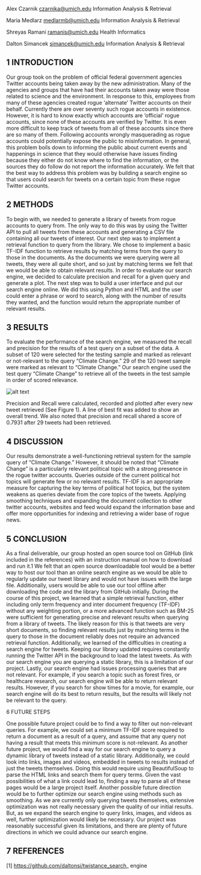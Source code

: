 
Alex Czarnik
czarnika@umich.edu
Information Analysis & Retrieval 

Maria Medlarz
medlarmb@umich.edu
Information Analysis & Retrieval

Shreyas Ramani
ramanis@umich.edu
Health Informatics

Dalton Simancek
simancek@umich.edu
Information Analysis & Retrieval













## 1    INTRODUCTION

Our group took on the problem of official federal government agencies Twitter accounts being taken away by the new administration. Many of the agencies and groups that have had their accounts taken away were those related to science and the environment. In response to this, employees from many of these agencies created rogue ‘alternate’ Twitter accounts on their behalf. Currently there are over seventy such rogue accounts in existence. However, it is hard to know exactly which accounts are ‘official’ rogue accounts, since none of these accounts are verified by Twitter. It is even more difficult to keep track of tweets from all of these accounts since there are so many of them. Following accounts wrongly masquerading as rogue accounts could potentially expose the public to misinformation. In general, this problem boils down to informing the public about current events and happenings in science that they would otherwise have issues finding because they either do not know where to find the information, or the sources they do follow do not report the information accurately. We felt that the best way to address this problem was by building a search engine so that users could search for tweets on a certain topic from these rogue Twitter accounts.












## 2    METHODS 

To begin with, we needed to generate a library of tweets from rogue accounts to query from. The only way to do this was by using the Twitter API to pull all tweets from these accounts and generating a CSV file containing all our tweets of interest. Our next step was to implement a retrieval function to query from the library. We chose to implement a basic TF-IDF function to retrieve results by matching terms from the query to those in the documents. As the documents we were querying were all tweets, they were all quite short, and so just by matching terms we felt that we would be able to obtain relevant results. In order to evaluate our search engine, we decided to calculate precision and recall for a given query and generate a plot. The next step was to build a user interface and put our search engine online. We did this using Python and HTML and the user could enter a phrase or word to search, along with the number of results they wanted, and the function would return the appropriate number of relevant results. 

## 3    RESULTS 

To evaluate the performance of the search engine, we measured the recall and precision for the results of a test query on a subset of the data. A subset of 120 were selected for the testing sample and marked as relevant or not-relevant to the query “Climate Change.” 29 of the 120 tweet sample were marked as relevant to “Climate Change.” Our search engine used the test query “Climate Change” to retrieve all of the tweets in the test sample in order of scored relevance.



![alt text](https://github.com/daltonsi/twistanceSearchEngine/blob/master/climate_change_pr_plot.png?raw=true)

Precision and Recall were calculated, recorded and plotted after every new tweet retrieved (See Figure 1). A line of best fit was added to show an overall trend. We also noted that precision and recall shared a score of 0.7931 after 29 tweets had been retrieved. 

## 4    DISCUSSION

Our results demonstrate a well-functioning retrieval system for the sample query of “Climate Change.” However, it should be noted that “Climate Change” is a particularly relevant political topic with a strong presence in the rogue twitter accounts. Queries outside of the current political hot topics will generate few or no relevant results. TF-IDF is an appropriate measure for capturing the key terms of political hot topics, but the system weakens as queries deviate from the core topics of the tweets. Applying smoothing techniques and expanding the document collection to other twitter accounts, websites and feed would expand the information base and offer more opportunities for indexing and retrieving a wider base of rogue news.

## 5    CONCLUSION

As a final deliverable, our group hosted an open source tool on GitHub (link included in the references) with an instruction manual on how to download and run it.1 We felt that an open source downloadable tool would be a better way to host our tool than an online search engine as we would be able to regularly update our tweet library and would not have issues with the large file. Additionally, users would be able to use our tool offline after downloading the code and the library from GitHub initially. During the course of this project, we learned that a simple retrieval function, either including only term frequency and inter document frequency (TF-IDF) without any weighting portion, or a more advanced function such as BM-25 were sufficient for generating precise and relevant results when querying from a library of tweets. The likely reason for this is that tweets are very short documents, so finding relevant results just by matching terms in the query to those in the document reliably does not require an advanced retrieval function. Additionally, we learned of the difficulties in creating a search engine for tweets. Keeping our library updated requires constantly running the Twitter API in the background to load the latest tweets. As with our search engine you are querying a static library, this is a limitation of our project. Lastly, our search engine had issues processing queries that are not relevant. For example, if you search a topic such as forest fires, or healthcare research, our search engine will be able to return relevant results. However, if you search for show times for a movie, for example, our search engine will do its best to return results, but the results will likely not be relevant to the query. 





6    FUTURE STEPS 

One possible future project could be to find a way to filter out non-relevant queries. For example, we could set a minimum TF-IDF score required to return a document as a result of a query, and assume that any query not having a result that meets this minimum score is not-relevant. As another future project, we would find a way for our search engine to query a dynamic library of tweets instead of a static library. Additionally, we could look into links, images and videos, embedded in tweets to results instead of just the tweets themselves. Doing this would require using BeautifulSoup to parse the HTML links and search them for query terms. Given the vast possibilities of what a link could lead to, finding a way to parse all of these pages would be a large project itself. Another possible future direction would be to further optimize our search engine using methods such as smoothing. As we are currently only querying tweets themselves, extensive optimization was not really necessary given the quality of our initial results. But, as we expand the search engine to query links, images, and videos as well, further optimization would likely be necessary. Our project was reasonably successful given its limitations, and there are plenty of future directions in which we could advance our search engine. 

## 7    REFERENCES
[1] https://github.com/daltonsi/twistance_search_
engine
